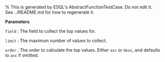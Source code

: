 % This is generated by ESQL's AbstractFunctionTestCase. Do not edit it. See ../README.md for how to regenerate it.

**Parameters**

`field`
:   The field to collect the top values for.

`limit`
:   The maximum number of values to collect.

`order`
:   The order to calculate the top values. Either `asc` or `desc`, and defaults to `asc` if omitted.

